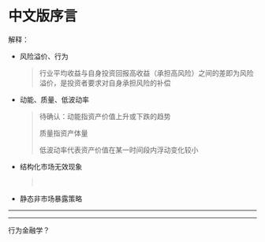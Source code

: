 # 中文版序言

解释：

+ 风险溢价、行为

  >行业平均收益与自身投资回报高收益（承担高风险）之间的差即为风险溢价，是投资者要求对自身承担风险的补偿

+ 动能、质量、低波动率

  > 待确认：动能指资产价值上升或下跌的趋势
  >
  > 质量指资产体量
  >
  > 低波动率代表资产价值在某一时间段内浮动变化较小

+ 结构化市场无效现象

  > ​

+ 静态非市场暴露策略

------



------

行为金融学？

